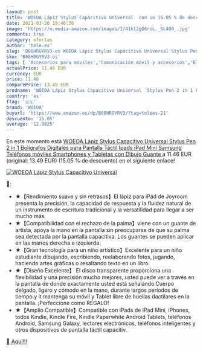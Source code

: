 ```yaml
---
layout: post
title: 'WOEOA Lápiz Stylus Capacitivo Universal  con un 15.05 % de descuento'
date: 2021-03-20 19:46:36
image: 'https://m.media-amazon.com/images/I/41kl2gD6roL._SL400_.jpg'
comments: true
category: ofertas
author: 'tole.es'
slug: 'B08HRGYRV3-es WOEOA Lápiz Stylus Capacitivo Universal Stylus Pen 2 in 1...'
sku: 'B08HRGYRV3-es'
tags: [ 'Accesorios para móviles','Comunicación móvil y accesorios','Electrónica','Punteros para móviles','ipad','woeoa', ]
actualPrice: 11.46 EUR
currency: EUR
price: 11.46
comparePrice: 13.49 EUR
prodname: 'WOEOA Lápiz Stylus Capacitivo Universal  Stylus Pen 2 in 1 Bolígrafos Digitales para Pantalla Táctil Ipads  iPad Mini Samsung Teléfonos móviles Smartphones y Tabletas con Dibujo Guante '
country: 'es'
flag: '🇪🇸'
brand: 'WOEOA'
buyurl: 'https://www.amazon.es/dp/B08HRGYRV3/?tag=tolees-21'
descuento: '15.05'
average: '12.9825'
---
```


En este momento está [WOEOA Lápiz Stylus Capacitivo Universal  Stylus Pen 2 in 1 Bolígrafos Digitales para Pantalla Táctil Ipads  iPad Mini Samsung Teléfonos móviles Smartphones y Tabletas con Dibujo Guante ](https://www.amazon.es/dp/B08HRGYRV3/?tag=tolees-21) a 11.46 EUR (original: 13.49 EUR) (15.05 %  de descuento) en el siguiente enlace!

[![WOEOA Lápiz Stylus Capacitivo Universal ](https://m.media-amazon.com/images/I/41kl2gD6roL._SL400_.jpg)](https://www.amazon.es/dp/B08HRGYRV3/?tag=tolees-21)

🔎:

- ★【Rendimiento suave y sin retrasos】El lápiz para iPad de Joyroom presenta la precisión, la capacidad de respuesta y la fluidez natural de un instrumento de escritura tradicional y la versatilidad para llegar a ser mucho más.
- ★【Compatibilidad con el rechazo de la palma】viene con un guante de artista, apoya la mano en la pantalla sin preocuparse de que su palma sea detectada por la pantalla capacitiva. Los guantes se pueden aplicar en las manos derecha e izquierda.
- ★【Gran tecnología para un niño artístico】Excelente para un niño estudiante dibujando, escribiendo, reelaborando fotos, jugando, haciendo artes gráficas o resaltando texto en un libro.
- ★【Diseño Excelente】 El disco transparente proporciona una flexibilidad y una precisión mucho mejores, usted puede ver a través en la pantalla de donde exactamente usted está señalando.Cuerpo delgado, ligero y cómodo en la mano, durante largos períodos de tiempo.y it mantenga su móvil y Tablet libre de huellas dactilares en la pantalla. ¡Perfeccione como REGALO!
- ★【Amplio Compatible】Compatible con iPads de iPad Mini, iPhones, todos Kindle, Kindle Fire, Kindle Paperwhite Android Tablets, teléfonos Android, Samsung Galaxy, lectores electrónicos, teléfonos inteligentes y otros dispositivos de pantalla táctil capacitiv.

[🛒 Aquí!!!](https://www.amazon.es/dp/B08HRGYRV3/?tag=tolees-21)
